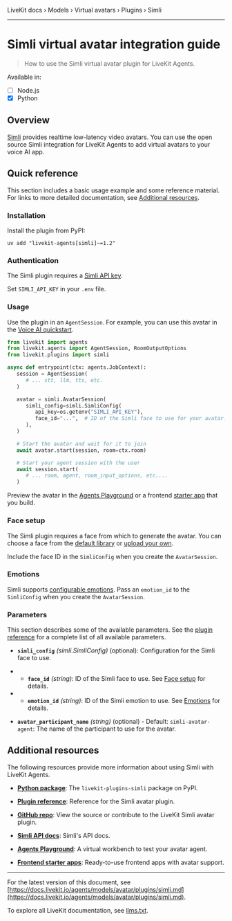 LiveKit docs › Models › Virtual avatars › Plugins › Simli

---

# Simli virtual avatar integration guide

> How to use the Simli virtual avatar plugin for LiveKit Agents.

Available in:
- [ ] Node.js
- [x] Python

## Overview

[Simli](https://simli.com/) provides realtime low-latency video avatars. You can use the open source Simli integration for LiveKit Agents to add virtual avatars to your voice AI app.

## Quick reference

This section includes a basic usage example and some reference material. For links to more detailed documentation, see [Additional resources](#additional-resources).

### Installation

Install the plugin from PyPI:

```shell
uv add "livekit-agents[simli]~=1.2"

```

### Authentication

The Simli plugin requires a [Simli API key](https://app.simli.com/apikey).

Set `SIMLI_API_KEY` in your `.env` file.

### Usage

Use the plugin in an `AgentSession`. For example, you can use this avatar in the [Voice AI quickstart](https://docs.livekit.io/agents/start/voice-ai.md).

```python
from livekit import agents
from livekit.agents import AgentSession, RoomOutputOptions
from livekit.plugins import simli

async def entrypoint(ctx: agents.JobContext):
   session = AgentSession(
      # ... stt, llm, tts, etc.
   )

   avatar = simli.AvatarSession(
      simli_config=simli.SimliConfig(
         api_key=os.getenv("SIMLI_API_KEY"),
         face_id="...",  # ID of the Simli face to use for your avatar. See "Face setup" for details.
      ),
   )

   # Start the avatar and wait for it to join
   await avatar.start(session, room=ctx.room)

   # Start your agent session with the user
   await session.start(
      # ... room, agent, room_input_options, etc....
   )

```

Preview the avatar in the [Agents Playground](https://docs.livekit.io/agents/start/playground.md) or a frontend [starter app](https://docs.livekit.io/agents/start/frontend.md#starter-apps) that you build.

### Face setup

The Simli plugin requires a face from which to generate the avatar. You can choose a face from the [default library](https://app.simli.com/create/from-existing) or [upload your own](https://app.simli.com/faces).

Include the face ID in the `SimliConfig` when you create the `AvatarSession`.

### Emotions

Simli supports [configurable emotions](https://docs.simli.com/emotions). Pass an `emotion_id`  to the `SimliConfig` when you create the `AvatarSession`.

### Parameters

This section describes some of the available parameters. See the [plugin reference](https://docs.livekit.io/reference/python/v1/livekit/plugins/simli/index.html.md#livekit.plugins.simli.AvatarSession) for a complete list of all available parameters.

- **`simli_config`** _(simli.SimliConfig)_ (optional): Configuration for the Simli face to use.

- - **`face_id`** _(string)_: ID of the Simli face to use. See [Face setup](#face-setup) for details.
- - **`emotion_id`** _(string)_: ID of the Simli emotion to use. See [Emotions](#emotions) for details.

- **`avatar_participant_name`** _(string)_ (optional) - Default: `simli-avatar-agent`: The name of the participant to use for the avatar.

## Additional resources

The following resources provide more information about using Simli with LiveKit Agents.

- **[Python package](https://pypi.org/project/livekit-plugins-simli/)**: The `livekit-plugins-simli` package on PyPI.

- **[Plugin reference](https://docs.livekit.io/reference/python/v1/livekit/plugins/simli/index.html.md)**: Reference for the Simli avatar plugin.

- **[GitHub repo](https://github.com/livekit/agents/tree/main/livekit-plugins/livekit-plugins-simli)**: View the source or contribute to the LiveKit Simli avatar plugin.

- **[Simli API docs](https://docs.simli.com/)**: Simli's API docs.

- **[Agents Playground](https://docs.livekit.io/agents/start/playground.md)**: A virtual workbench to test your avatar agent.

- **[Frontend starter apps](https://docs.livekit.io/agents/start/frontend.md#starter-apps)**: Ready-to-use frontend apps with avatar support.

---


For the latest version of this document, see [https://docs.livekit.io/agents/models/avatar/plugins/simli.md](https://docs.livekit.io/agents/models/avatar/plugins/simli.md).

To explore all LiveKit documentation, see [llms.txt](https://docs.livekit.io/llms.txt).